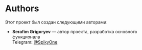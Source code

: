 # Authors

Этот проект был создан следующими авторами:

- **Serafim Grigoryev** — автор проекта, разработка основного функционала  
  Telegram: [@SpikyOne](https://t.me/SpikyOne)